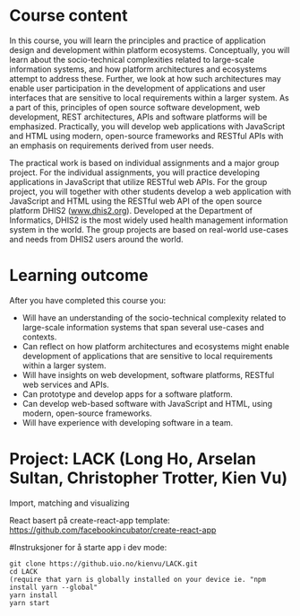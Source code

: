 # Course content
In this course, you will learn the principles and practice of application design and development within platform ecosystems. Conceptually, you will learn about the socio-technical complexities related to large-scale information systems, and how platform architectures and ecosystems attempt to address these. Further, we look at how such architectures may enable user participation in the development of applications and user interfaces that are sensitive to local requirements within a larger system. As a part of this, principles of open source software development, web development, REST architectures, APIs and software platforms will be emphasized. Practically, you will develop web applications with JavaScript and HTML using modern, open-source frameworks and RESTful APIs with an emphasis on requirements derived from user needs.

The practical work is based on individual assignments and a major group project. For the individual assignments, you will practice developing applications in JavaScript that utilize RESTful web APIs. For the group project, you will together with other students develop a web application with JavaScript and HTML using the RESTful web API of the open source platform DHIS2 (www.dhis2.org). Developed at the Department of Informatics, DHIS2 is the most widely used health management information system in the world. The group projects are based on real-world use-cases and needs from DHIS2 users around the world.

# Learning outcome
After you have completed this course you:

- Will have an understanding of the socio-technical complexity related to large-scale information systems that span several use-cases and contexts.
- Can reflect on how platform architectures and ecosystems might enable development of applications that are sensitive to local requirements within a larger system.
- Will have insights on web development, software platforms, RESTful web services and APIs.
- Can prototype and develop apps for a software platform.
- Can develop web-based software with JavaScript and HTML, using modern, open-source frameworks.
- Will have experience with developing software in a team.


# Project: LACK (Long Ho, Arselan Sultan, Christopher Trotter, Kien Vu)
Import, matching and visualizing


React basert på create-react-app template: https://github.com/facebookincubator/create-react-app


#Instruksjoner for å starte app i dev mode:

```
git clone https://github.uio.no/kienvu/LACK.git
cd LACK
(require that yarn is globally installed on your device ie. "npm install yarn --global"
yarn install
yarn start
```
